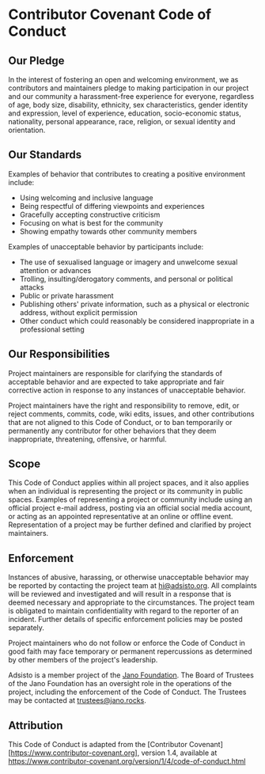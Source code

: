 # Contributor Covenant Code of Conduct

## Our Pledge

In the interest of fostering an open and welcoming environment, we as contributors
and maintainers pledge to making participation in our project and our community
a harassment-free experience for everyone, regardless of age, body size, disability,
ethnicity, sex characteristics, gender identity and expression, level of experience,
education, socio-economic status, nationality, personal appearance, race, religion,
or sexual identity and orientation.

## Our Standards

Examples of behavior that contributes to creating a positive environment include:

* Using welcoming and inclusive language
* Being respectful of differing viewpoints and experiences
* Gracefully accepting constructive criticism
* Focusing on what is best for the community
* Showing empathy towards other community members

Examples of unacceptable behavior by participants include:

* The use of sexualised language or imagery and unwelcome sexual attention or advances
* Trolling, insulting/derogatory comments, and personal or political attacks
* Public or private harassment
* Publishing others' private information, such as a physical or electronic address,
  without explicit permission
* Other conduct which could reasonably be considered inappropriate in a professional
  setting

## Our Responsibilities

Project maintainers are responsible for clarifying the standards of acceptable behavior
and are expected to take appropriate and fair corrective action in response to any
instances of unacceptable behavior.

Project maintainers have the right and responsibility to remove, edit, or reject
comments, commits, code, wiki edits, issues, and other contributions that are not
aligned to this Code of Conduct, or to ban temporarily or permanently any contributor
for other behaviors that they deem inappropriate, threatening, offensive, or harmful.

## Scope

This Code of Conduct applies within all project spaces, and it also applies when
an individual is representing the project or its community in public spaces. Examples
of representing a project or community include using an official project e-mail
address, posting via an official social media account, or acting as an appointed
representative at an online or offline event. Representation of a project may be
further defined and clarified by project maintainers.

## Enforcement

Instances of abusive, harassing, or otherwise unacceptable behavior may be reported
by contacting the project team at hi@adsisto.org. All complaints will be reviewed
and investigated and will result in a response that is deemed necessary and appropriate
to the circumstances. The project team is obligated to maintain confidentiality
with regard to the reporter of an incident. Further details of specific enforcement
policies may be posted separately.

Project maintainers who do not follow or enforce the Code of Conduct in good faith
may face temporary or permanent repercussions as determined by other members of
the project's leadership.

Adsisto is a member project of the [Jano Foundation](https://jano.rocks). The Board
of Trustees of the Jano Foundation has an oversight role in the operations of the
project, including the enforcement of the Code of Conduct. The Trustees may be contacted
at trustees@jano.rocks.

## Attribution

This Code of Conduct is adapted from the [Contributor Covenant][https://www.contributor-covenant.org], 
version 1.4, available at https://www.contributor-covenant.org/version/1/4/code-of-conduct.html
